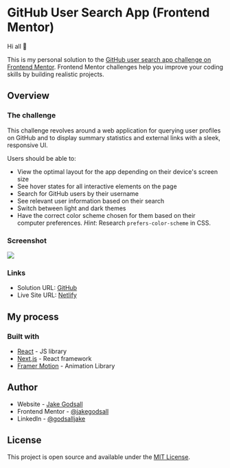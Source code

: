 # GitHub User Search App (Frontend Mentor)

Hi all 👋

This is my personal solution to the [GitHub user search app challenge on Frontend Mentor](https://www.frontendmentor.io/challenges/github-user-search-app-Q09YOgaH6). Frontend Mentor challenges help you improve your coding skills by building realistic projects.

## Overview

### The challenge

This challenge revolves around a web application for querying user profiles on GitHub and to display summary statistics and external links with a sleek, responsive UI.

Users should be able to:

-   View the optimal layout for the app depending on their device's screen size
-   See hover states for all interactive elements on the page
-   Search for GitHub users by their username
-   See relevant user information based on their search
-   Switch between light and dark themes
-   Have the correct color scheme chosen for them based on their computer preferences. _Hint_: Research `prefers-color-scheme` in CSS.

### Screenshot

![](./screenshot.jpg)

### Links

-   Solution URL: [GitHub](https://github.com/jakegodsall/fm-github-user-search-app)
-   Live Site URL: [Netlify](https://jakegodsall-github-user-app.netlify.app/)

## My process

### Built with

-   [React](https://reactjs.org/) - JS library
-   [Next.js](https://nextjs.org/) - React framework
-   [Framer Motion](https://www.framer.com/motion/) - Animation Library

## Author

-   Website - [Jake Godsall](https://jakegodsall.com)
-   Frontend Mentor - [@jakegodsall](https://www.frontendmentor.io/profile/jakegodsall)
-   LinkedIn - [@godsalljake](https://www.linkedin.com/in/godsalljake/)

## License

This project is open source and available under the [MIT License](./LICENSE).
